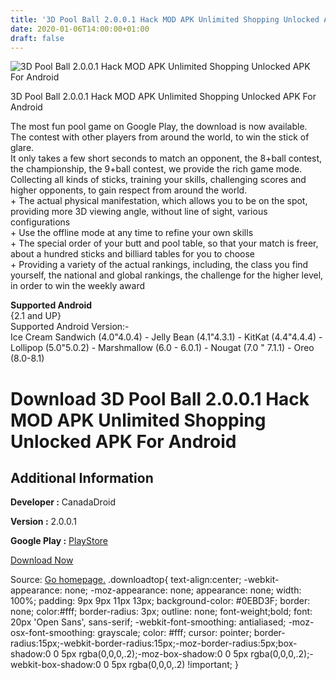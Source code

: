 ```yaml
---
title: '3D Pool Ball 2.0.0.1 Hack MOD APK Unlimited Shopping Unlocked APK For Android'
date: 2020-01-06T14:00:00+01:00
draft: false
---
```


![3D Pool Ball 2.0.0.1 Hack MOD APK Unlimited Shopping Unlocked APK For Android](https://i2.wp.com/apkhome.net/wp-content/uploads/2018/07/3D-Pool-Ball-2.0.0.1.png "3D Pool Ball 2.0.0.1 Hack MOD APK Unlimited Shopping Unlocked APK For Android")

  

3D Pool Ball 2.0.0.1 Hack MOD APK Unlimited Shopping Unlocked APK For Android

The most fun pool game on Google Play, the download is now available. The contest with other players from around the world, to win the stick of glare.  
It only takes a few short seconds to match an opponent, the 8+ball contest, the championship, the 9+ball contest, we provide the rich game mode. Collecting all kinds of sticks, training your skills, challenging scores and higher opponents, to gain respect from around the world.  
\+ The actual physical manifestation, which allows you to be on the spot, providing more 3D viewing angle, without line of sight, various configurations  
\+ Use the offline mode at any time to refine your own skills  
\+ The special order of your butt and pool table, so that your match is freer, about a hundred sticks and billiard tables for you to choose  
\+ Providing a variety of the actual rankings, including, the class you find yourself, the national and global rankings, the challenge for the higher level, in order to win the weekly award

**Supported Android**  
{2.1 and UP}  
Supported Android Version:-  
Ice Cream Sandwich (4.0"4.0.4) - Jelly Bean (4.1"4.3.1) - KitKat (4.4"4.4.4) - Lollipop (5.0"5.0.2) - Marshmallow (6.0 - 6.0.1) - Nougat (7.0 " 7.1.1) - Oreo (8.0-8.1)

Download 3D Pool Ball 2.0.0.1 Hack MOD APK Unlimited Shopping Unlocked APK For Android
======================================================================================

Additional Information
----------------------

**Developer :** CanadaDroid

**Version :** 2.0.0.1

**Google Play :** [PlayStore](https://play.google.com/store/apps/details?id=com.xs.pooltd)

  

[Download Now](https://store4app.co/post/3d-pool-ball-2-0-0-1-hack-mod-apk-unlimited-shopping-unlocked-apk-for-android_1573672079)

  
Source: [Go homepage.](https://store4app.co/post/3d-pool-ball-2-0-0-1-hack-mod-apk-unlimited-shopping-unlocked-apk-for-android_1573672079) .downloadtop{ text-align:center; -webkit-appearance: none; -moz-appearance: none; appearance: none; width: 100%; padding: 9px 9px 11px 13px; background-color: #0EBD3F; border: none; color:#fff; border-radius: 3px; outline: none; font-weight;bold; font: 20px 'Open Sans', sans-serif; -webkit-font-smoothing: antialiased; -moz-osx-font-smoothing: grayscale; color: #fff; cursor: pointer; border-radius:15px;-webkit-border-radius:15px;-moz-border-radius:5px;box-shadow:0 0 5px rgba(0,0,0,.2);-moz-box-shadow:0 0 5px rgba(0,0,0,.2);-webkit-box-shadow:0 0 5px rgba(0,0,0,.2) !important; }